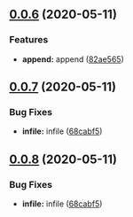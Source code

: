 ## [0.0.6](https://gitlab.oneitfarm.com/itfarm_zhangyi/idg-vue-ts/compare/0.0.5...0.0.6) (2020-05-11)


### Features

* **append:** append ([82ae565](https://gitlab.oneitfarm.com/itfarm_zhangyi/idg-vue-ts/commit/82ae5651069d34a60c9b374ece4a3c947556be7f))



## [0.0.7](https://gitlab.oneitfarm.com/itfarm_zhangyi/idg-vue-ts/compare/0.0.6...0.0.7) (2020-05-11)


### Bug Fixes

* **infile:** infile ([68cabf5](https://gitlab.oneitfarm.com/itfarm_zhangyi/idg-vue-ts/commit/68cabf578d70573ece45d67536cc7d6c788a08f4))



## [0.0.8](https://gitlab.oneitfarm.com/itfarm_zhangyi/idg-vue-ts/compare/0.0.6...0.0.8) (2020-05-11)


### Bug Fixes

* **infile:** infile ([68cabf5](https://gitlab.oneitfarm.com/itfarm_zhangyi/idg-vue-ts/commit/68cabf578d70573ece45d67536cc7d6c788a08f4))



